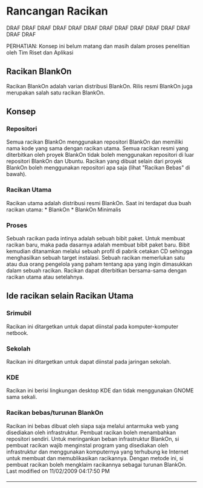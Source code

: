 # Rancangan Racikan
DRAF DRAF DRAF DRAF DRAF DRAF DRAF DRAF DRAF DRAF DRAF DRAF DRAF DRAF

PERHATIAN: Konsep ini belum matang dan masih dalam proses penelitian oleh Tim
Riset dan Aplikasi
## Racikan BlankOn
Racikan BlankOn adalah varian distribusi BlankOn. Rilis resmi BlankOn juga
merupakan salah satu racikan BlankOn.
## Konsep
### Repositori
Semua racikan BlankOn menggunakan repositori BlankOn dan memiliki nama kode
yang sama dengan racikan utama. Semua racikan resmi yang diterbitkan oleh
proyek BlankOn tidak boleh menggunakan repositori di luar repositori BlankOn
dan Ubuntu. Racikan yang dibuat selain dari proyek BlankOn boleh menggunakan
repositori apa saja (lihat "Racikan Bebas" di bawah).
### Racikan Utama
Racikan utama adalah distribusi resmi BlankOn. Saat ini terdapat dua buah
racikan utama:
    * BlankOn
    * BlankOn Minimalis
### Proses
Sebuah racikan pada intinya adalah sebuah bibit paket. Untuk membuat racikan
baru, maka pada dasarnya adalah membuat bibit paket baru. Bibit kemudian
ditanamkan melalui sebuah profil di pabrik cetakan CD sehingga menghasilkan
sebuah target instalasi.
Sebuah racikan memerlukan satu atau dua orang pengelola yang paham tentang apa
yang ingin dimasukkan dalam sebuah racikan.
Racikan dapat diterbitkan bersama-sama dengan racikan utama atau setelahnya.
## Ide racikan selain Racikan Utama
### Srimubil
Racikan ini ditargetkan untuk dapat diinstal pada komputer-komputer netbook.
### Sekolah
Racikan ini ditargetkan untuk dapat diinstal pada jaringan sekolah.
### KDE
Racikan ini berisi lingkungan desktop KDE dan tidak menggunakan GNOME sama
sekali.
### Racikan bebas/turunan BlankOn
Racikan ini bebas dibuat oleh siapa saja melalui antarmuka web yang disediakan
oleh infrastruktur. Pembuat racikan boleh menambahkan repositori sendiri. Untuk
meringankan beban infrastruktur BlankOn, si pembuat racikan wajib menginstal
program yang disediakan oleh infrastruktur dan menggunakan komputernya yang
terhubung ke Internet untuk membuat dan memublikasikan racikannya.
Dengan metode ini, si pembuat racikan boleh mengklaim racikannya sebagai
turunan BlankOn.
Last modified on 11/02/2009 04:17:50 PM
#### 
    
 
 
 
 
 
---
 
